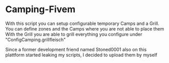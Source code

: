 # Camping-Fivem
With this script you can setup configurable temporary Camps and a Grill. You can define zones and the Camps where you are not able to place them
With the Grill you are able to grill everything you configure under "ConfigCamping.grillfleisch"

Since a former development friend named Stoned0001 also on this plattform started leaking my scripts, I decided to upload them by myself

